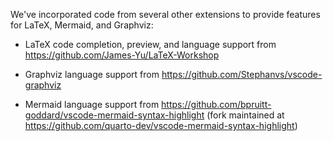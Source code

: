 We've incorporated code from several other extensions to provide features for LaTeX, Mermaid, and Graphviz:

- LaTeX code completion, preview, and language support from https://github.com/James-Yu/LaTeX-Workshop

- Graphviz language support from https://github.com/Stephanvs/vscode-graphviz

- Mermaid language support from https://github.com/bpruitt-goddard/vscode-mermaid-syntax-highlight
  (fork maintained at https://github.com/quarto-dev/vscode-mermaid-syntax-highlight)

